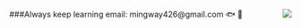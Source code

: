 <img align="right" src="https://github-readme-stats.vercel.app/api?username=mingway426&show_icons=true&icon_color=CE1D2D&text_color=718096&bg_color=ffffff&hide_title=true" />
###Always keep learning
email: mingway426@gmail.com
🐟 🎣

